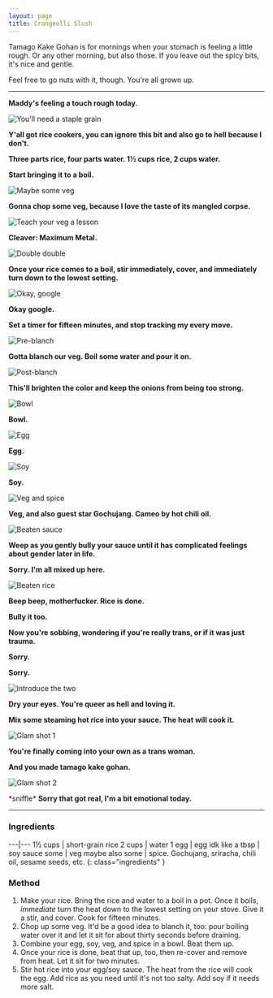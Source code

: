 ```yaml
---
layout: page
title: Crangeolli Slush
---
```


Tamago Kake Gohan is for mornings when your stomach is feeling a little rough. Or any other morning, but also those. If you leave out the spicy bits, it's nice and gentle.

Feel free to go nuts with it, though. You're all grown up.

-----

**Maddy's feeling a touch rough today.**

![You'll need a staple grain](images/low-res/01.jpg)

**Y'all got rice cookers, you can ignore this bit and also go to hell because I don't.**

**Three parts rice, four parts water. 1&frac12; cups rice, 2 cups water.**

**Start bringing it to a boil.**

![Maybe some veg](images/low-res/02.jpg)

**Gonna chop some veg, because I love the taste of its mangled corpse.**

![Teach your veg a lesson](images/low-res/03.jpg)

**Cleaver: Maximum Metal.**

![Double double](images/low-res/04.jpg)

**Once your rice comes to a boil, stir immediately, cover, and immediately turn down to the lowest setting.**

![Okay, google](images/ok-google.jpg)

**Okay google.**

**Set a timer for fifteen minutes, and stop tracking my every move.**

![Pre-blanch](images/low-res/05.jpg)

**Gotta blanch our veg. Boil some water and pour it on.**

![Post-blanch](images/low-res/06.jpg)

**This'll brighten the color and keep the onions from being too strong.**

![Bowl](images/low-res/07.jpg)

**Bowl.**

![Egg](images/low-res/08.jpg)

**Egg.**

![Soy](images/low-res/09.jpg)

**Soy.**

![Veg and spice](images/low-res/10.jpg)

**Veg, and also guest star Gochujang. Cameo by hot chili oil.**

![Beaten sauce](images/low-res/11.jpg)

**Weep as you gently bully your sauce until it has complicated feelings about gender later in life.**

**Sorry. I'm all mixed up here.**

![Beaten rice](images/low-res/12.jpg)

**Beep beep, motherfucker. Rice is done.**

**Bully it too.**

**Now you're sobbing, wondering if you're really trans, or if it was just trauma.**

**Sorry.**

**Sorry.**

![Introduce the two](images/low-res/13.jpg)

**Dry your eyes. You're queer as hell and loving it.**

**Mix some steaming hot rice into your sauce. The heat will cook it.**

![Glam shot 1](images/low-res/14.jpg)

**You're finally coming into your own as a trans woman.**

**And you made tamago kake gohan.**

![Glam shot 2](images/low-res/15.jpg)

\*sniffle\* **Sorry that got real, I'm a bit emotional today.**

-----

### Ingredients

---|---
1&frac12; cups | short-grain rice
2 cups | water
1 egg | egg
idk like a tbsp | soy sauce
some | veg
maybe also some | spice. Gochujang, sriracha, chili oil, sesame seeds, etc.
{: class="ingredients" }

### Method

1. Make your rice. Bring the rice and water to a boil in a pot. Once it boils, *immediate* turn the heat down to the lowest setting on your stove. Give it a stir, and cover. Cook for fifteen minutes.
2. Chop up some veg. It'd be a good idea to blanch it, too: pour boiling water over it and let it sit for about thirty seconds before draining.
3. Combine your egg, soy, veg, and spice in a bowl. Beat them up.
4. Once your rice is done, beat that up, too, then re-cover and remove from heat. Let it sit for two minutes.
5. Stir hot rice into your egg/soy sauce. The heat from the rice will cook the egg. Add rice as you need until it's not too salty. Add soy if it needs more salt.
